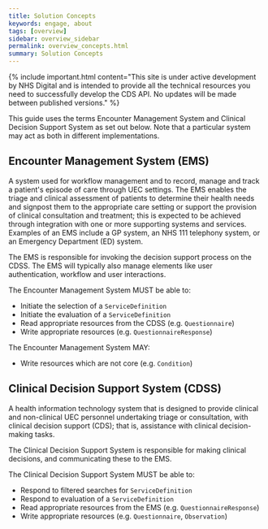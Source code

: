 ```yaml
---
title: Solution Concepts
keywords: engage, about
tags: [overview]
sidebar: overview_sidebar
permalink: overview_concepts.html
summary: Solution Concepts
---
```


{% include important.html content="This site is under active development by NHS Digital and is intended to provide all the technical resources you need to successfully develop the CDS API. No updates will be made between published versions." %}

This guide uses the terms Encounter Management System and Clinical Decision Support System as set out below. Note that a particular system may act as both in different implementations.

## Encounter Management System (EMS) ##

A system used for workflow management and to record, manage and track a patient's episode of care through UEC settings. The EMS enables the triage and clinical assessment of patients to determine their health needs and signpost them to the appropriate care setting or support the provision of clinical consultation and treatment; this is expected to be achieved through integration with one or more supporting systems and services. Examples of an EMS include a GP system, an NHS 111 telephony system, or an Emergency Department (ED) system.


The EMS is responsible for invoking the decision support process on the CDSS. The EMS will typically also manage elements like user authentication, workflow and user interactions.

The Encounter Management System MUST be able to:
* Initiate the selection of a `ServiceDefinition`
* Initiate the evaluation of a `ServiceDefinition`
* Read appropriate resources from the CDSS (e.g. `Questionnaire`)
* Write appropriate resources (e.g. `QuestionnaireResponse`)

The Encounter Management System MAY:
* Write resources which are not core (e.g. `Condition`)


## Clinical Decision Support System (CDSS) ##

A health information technology system that is designed to provide clinical and non-clinical UEC personnel undertaking triage or consultation, with clinical decision support (CDS); that is, assistance with clinical decision-making tasks.

The Clinical Decision Support System is responsible for making clinical decisions, and communicating these to the EMS.

The Clinical Decision Support System MUST be able to:
* Respond to filtered searches for `ServiceDefinition`
* Respond to evaluation of a `ServiceDefinition`
* Read appropriate resources from the EMS (e.g. `QuestionnaireResponse`)
* Write appropriate resources (e.g. `Questionnaire`, `Observation`)


<!-- 
## Directory of Services (DOS) ##


## Encounter Report Receiving System (ERR)##

On completion of a patent’s triage encounter the EMS builds a report that contains all the resources collected during the $evaluate interactions plus additional data required by a downstream service provider to provide safe clinical care to that patient. This provides conformant Encounter Report Receiving Systems (ERRs) with structured Triage Information to drive business processes e.g.
* Posting to specific queues e.g. based on chief concern, acuity, skillset required
* Avoiding unnecessary duplication of  triage questions already asked, where clinically appropriate,  to provide continuity of triage
* Display of customised human readable Encounter Report that supports the receiving Service Providers processes

The aim is for the Encounter Report to be suitable for communicating Triage information between any Care Setting. 














This guide uses the terms Encounter Management System, Clinical Decision Support System, Encounter Report Receving System and Directory Services as set out below. Note that a particular system may act as more than one of these in different implementations.

## Encounter Management System (EMS) ##
A system used for workflow management and to record, manage and track a patient’s episode of care through UEC settings. The EMS enables the triage and clinical assessment of patients to determine their health needs and signpost them to the appropriate care settings or support the provision of clinical consultation and treatment; this is expected to be achieved through integration with one or more supporting systems and services. Examples of an EMS include a GP system, an NHS 111 telephony system, or an Emergency Department (ED) system.

The EMS is responsible for invoking the decision support process on the CDSS, populating the Encounter Report and pushing an Encounter Report notification to the intended ERR.  It is also responsible for posting the ReferralRequest to Directory Services and for receiving the bundle of HealthcareService resources returned. The EMS will typically also manage elements like user authentication, workflow and user interactions.

The Encounter Management System MUST be able to:

* Initiate the selection of a 'ServiceDefinition'
* Initiate the evaluation of a 'ServiceDefinition'
* Read appropriate resources from the CDSS (e.g. 'Questionnaire')
* Write appropriate resources (e.g. 'QuestionnaireResponse', 'Task', 'Consent', 'Procedure', 'Flag')
* Initiate the checking of Directory Services for service instances that meet the needs expressed in the ReferralRequest (Create a '$check-services' query)
* Populate the Encounter Report
* Notify the intended ERR of the Encounter Report url
* Render the Encounter Report from the 'Composition' resource
* Respond to Encounter Report searches

The Encounter Management System MAY:

* Write resources which are not core (e.g. 'Condition')
* Invoke '$IsValid' to identify if a CDSS has a contractural relationship with the patient's Clinical Commisioning Group (CCG)
* Render the Encounter Report from the 'List' resource
* Search for existing Encounter Reports


## Clinical Decision Support System (CDSS) ##
A health information technology system that is designed to provide clinical and non-clinical UEC personnel undertaking triage or consultation, with clinical decision support (CDS); that is, assistance with clinical decision-making tasks.

The Clinical Decision Support System is responsible for making clinical decisions, and communicating these to the EMS.

The Clinical Decision Support System MUST be able to:

* Respond to filtered searches for ServiceDefinition
* Respond to evaluation of a ServiceDefinition
* Read appropriate resources from the EMS (e.g. QuestionnaireResponse)
* Write appropriate resources (e.g. Questionnaire, Observation)

The Clinical Decision Support System MAY:

* Respond to $IsValid

## Encounter Report ##
The Encounter Report is the aggregation of resources which contain all the information collected in a UEC Encounter.  These resources exist independently, but are all linked to the Encounter.  The definition for retrieving the full set of resources which represent the UEC Encounter is captured as a query.

## Encounter Report Receiving System (ERR) ##
A system that receives the Encounter Report from the originating EMS, consumes it and renders it for users. Most ERRs are likely to also be EMSs but some may be services (e.g. Repeat Caller Service)

The Encounter Report Receiving System MUST be able to:

* Receive the Encounter Report url from the EMS
* Get the Encounter Report from the EMS
The Encounter Report Receiving System MAY:

* Render the Encounter Report from the 'Composition' resource
* Render the Encounter Report from the 'List' resource


## Directory Services ##

A service that provides information about healthcare service instances and can return a filtered list based on query criteria. Examples of Directory Services include The Directory of Services (DoS) and MiDos.

Directory Services MUST be able to:

* Receive a '$check-services' query
* Return a bundle of 'HealthcareServices' that meet the needs expressed in the ReferralRequest

-->

